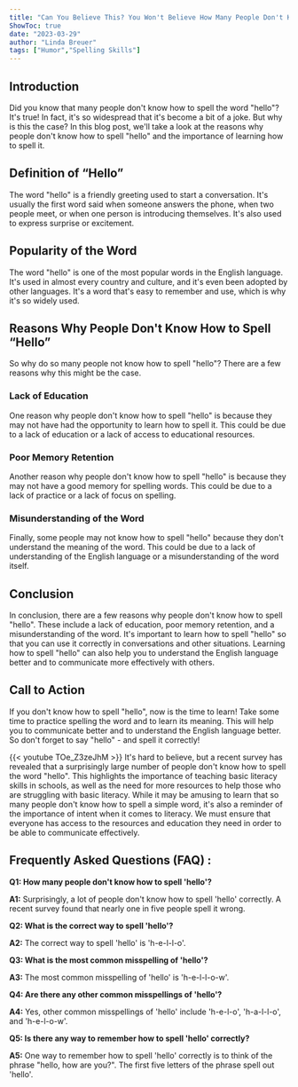 ```yaml
---
title: "Can You Believe This? You Won't Believe How Many People Don't Know How to Spell 'Hello'!"
ShowToc: true 
date: "2023-03-29"
author: "Linda Breuer" 
tags: ["Humor","Spelling Skills"]
---
```

## Introduction

Did you know that many people don't know how to spell the word "hello"? It's true! In fact, it's so widespread that it's become a bit of a joke. But why is this the case? In this blog post, we'll take a look at the reasons why people don't know how to spell "hello" and the importance of learning how to spell it. 

## Definition of “Hello”

The word "hello" is a friendly greeting used to start a conversation. It's usually the first word said when someone answers the phone, when two people meet, or when one person is introducing themselves. It's also used to express surprise or excitement. 

## Popularity of the Word

The word "hello" is one of the most popular words in the English language. It's used in almost every country and culture, and it's even been adopted by other languages. It's a word that's easy to remember and use, which is why it's so widely used. 

## Reasons Why People Don't Know How to Spell “Hello”

So why do so many people not know how to spell "hello"? There are a few reasons why this might be the case. 

### Lack of Education 

One reason why people don't know how to spell "hello" is because they may not have had the opportunity to learn how to spell it. This could be due to a lack of education or a lack of access to educational resources. 

### Poor Memory Retention 

Another reason why people don't know how to spell "hello" is because they may not have a good memory for spelling words. This could be due to a lack of practice or a lack of focus on spelling. 

### Misunderstanding of the Word 

Finally, some people may not know how to spell "hello" because they don't understand the meaning of the word. This could be due to a lack of understanding of the English language or a misunderstanding of the word itself. 

## Conclusion

In conclusion, there are a few reasons why people don't know how to spell "hello". These include a lack of education, poor memory retention, and a misunderstanding of the word. It's important to learn how to spell "hello" so that you can use it correctly in conversations and other situations. Learning how to spell "hello" can also help you to understand the English language better and to communicate more effectively with others. 

## Call to Action

If you don't know how to spell "hello", now is the time to learn! Take some time to practice spelling the word and to learn its meaning. This will help you to communicate better and to understand the English language better. So don't forget to say "hello" - and spell it correctly!

{{< youtube TOe_Z3zeJhM >}} 
It's hard to believe, but a recent survey has revealed that a surprisingly large number of people don't know how to spell the word "hello". This highlights the importance of teaching basic literacy skills in schools, as well as the need for more resources to help those who are struggling with basic literacy. While it may be amusing to learn that so many people don't know how to spell a simple word, it's also a reminder of the importance of intent when it comes to literacy. We must ensure that everyone has access to the resources and education they need in order to be able to communicate effectively.

## Frequently Asked Questions (FAQ) :
**Q1: How many people don't know how to spell 'hello'?**

**A1:** Surprisingly, a lot of people don't know how to spell 'hello' correctly. A recent survey found that nearly one in five people spell it wrong.

**Q2: What is the correct way to spell 'hello'?**

**A2:** The correct way to spell 'hello' is 'h-e-l-l-o'.

**Q3: What is the most common misspelling of 'hello'?**

**A3:** The most common misspelling of 'hello' is 'h-e-l-l-o-w'.

**Q4: Are there any other common misspellings of 'hello'?**

**A4:** Yes, other common misspellings of 'hello' include 'h-e-l-o', 'h-a-l-l-o', and 'h-e-l-o-w'.

**Q5: Is there any way to remember how to spell 'hello' correctly?**

**A5:** One way to remember how to spell 'hello' correctly is to think of the phrase "hello, how are you?". The first five letters of the phrase spell out 'hello'.





